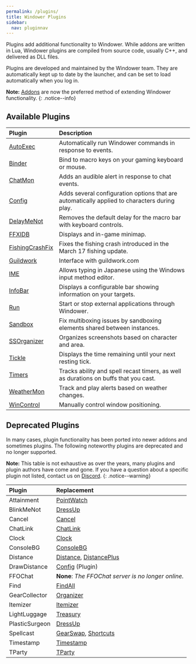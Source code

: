 ```yaml
---
permalink: /plugins/
title: Windower Plugins
sidebar:
  nav: pluginnav
---
```


Plugins add additional functionality to Windower. While addons are written in Lua, Windower plugins are compiled from source code, usually C++, and delivered as DLL files.

Plugins are developed and maintained by the Windower team. They are automatically kept up to date by the launcher, and can be set to load automatically when you log in.

**Note:** [Addons](../addons/) are now the preferred method of extending Windower functionality. 
{: .notice--info}

## Available Plugins

| Plugin | Description |
|:---|:---|
|[AutoExec](autoexec/)|Automatically run Windower commands in response to events.|
|[Binder](binder/)|Bind to macro keys on your gaming keyboard or mouse.|
|[ChatMon](chatmon/)|Adds an audible alert in response to chat events.|
|[Config](config/)|Adds several configuration options that are automatically applied to characters during play.|
|[DelayMeNot](delaymenot/)|Removes the default delay for the macro bar with keyboard controls.|
|[FFXIDB](ffxidb/)|Displays and in-game minimap.|
|[FishingCrashFix](fishingcrashfix/)|Fixes the fishing crash introduced in the March 17 fishing update.|
|[Guildwork](guildwork/)|Interface with guildwork.com|
|[IME](ime/)|Allows typing in Japanese using the Windows input method editor.|
|[InfoBar](infobar/)|Displays a configurable bar showing information on your targets.|
|[Run](run/)|Start or stop external applications through Windower.|
|[Sandbox](sandbox/)|Fix multiboxing issues by sandboxing elements shared between instances.|
|[SSOrganizer](ssorganizer/)|Organizes screenshots based on character and area.|
|[Tickle](tickle/)|Displays the time remaining until your next resting tick.|
|[Timers](timers/)|Tracks ability and spell recast timers, as well as durations on buffs that you cast.|
|[WeatherMon](weathermon/)|Track and play alerts based on weather changes.|
|[WinControl](wincontrol/)|Manually control window positioning.|

## Deprecated Plugins

In many cases, plugin functionality has been ported into newer addons and sometimes plugins.
The following noteworthy plugins are deprecated and no longer supported. 

**Note:** This table is not exhaustive as over the years, many plugins and plugin authors have come and gone. If you have a question about a specific plugin not listed, contact us on [Discord](https://discord.gg/v6pk6uy).
{: .notice--warning}

| Plugin | Replacement |
|:---|:---|
| Attainment | [PointWatch](../addons/pointwatch/) |
| BlinkMeNot | [DressUp](../addons/dressup/) |
| Cancel | [Cancel](../addons/cancel/) |
| ChatLink | [ChatLink](../addons/chatlink/) |
| Clock | [Clock](../addons/clock/) |
| ConsoleBG | [ConsoleBG](../addons/consolebg/) |
| Distance | [Distance](../addons/distance/), [DistancePlus](../addons/distanceplus/) |
| DrawDistance | [Config](config/) (Plugin) |
| FFOChat | **None**: *The FFOChat server is no longer online.* |
| Find | [FindAll](../addons/findall/) |
| GearCollector | [Organizer](../addons/organizer/)
| Itemizer | [Itemizer](../addons/itemizer/) |
| LightLuggage | [Treasury](../addons/treasury/) |
| PlasticSurgeon | [DressUp](../addons/dressup/) |
| Spellcast | [GearSwap](../addons/gearswap/), [Shortcuts](../addons/shortcuts/) |
| Timestamp | [Timestamp](../addons/timestamp/) |
| TParty | [TParty](../addons/tparty/) |
